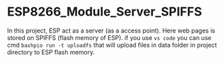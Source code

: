 # ESP8266_Module_Server_SPIFFS
In this project, ESP act as a server (as a access point). Here web pages is stored on SPIFFS (flash memory of ESP).
if you use `vs code` you can use cmd ```bashpio run -t uploadfs``` that will upload files in data folder in project directory to ESP flash memory.
